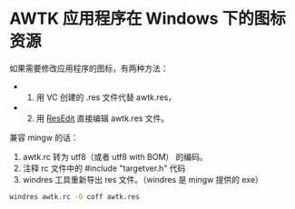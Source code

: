 # AWTK 应用程序在 Windows 下的图标资源

如果需要修改应用程序的图标，有两种方法：

* 1. 用 VC 创建的 .res 文件代替 awtk.res，

* 2. 用 [ResEdit](http://rsdt.free.fr/ResEdit-x64.7z) 直接编辑 awtk.res 文件。

兼容 mingw 的话：

1. awtk.rc 转为 utf8（或者 utf8 with BOM） 的编码。
2. 注释 rc 文件中的 #include "targetver.h" 代码
3. windres 工具重新导出 res 文件。（windres 是 mingw 提供的 exe）

~~~cmd
windres awtk.rc -O coff awtk.res
~~~



